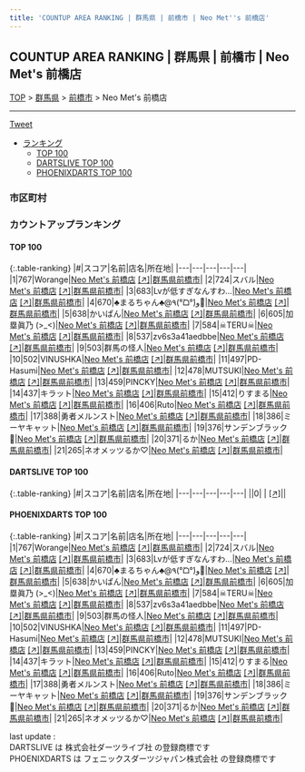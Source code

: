 ```yaml
---
title: 'COUNTUP AREA RANKING | 群馬県 | 前橋市 | Neo Met''s 前橋店'
---
```

## COUNTUP AREA RANKING | 群馬県 | 前橋市 | Neo Met's 前橋店

[TOP](/darts/rank/) > [群馬県](/darts/rank/群馬県/) > [前橋市](/darts/rank/群馬県/前橋市/) > Neo Met's 前橋店

___

<a href="https://twitter.com/share?ref_src=twsrc%5Etfw" data-text="COUNTUP AREA RANKING | 群馬県前橋市Neo Met's 前橋店" class="twitter-share-button" data-hashtags="DARTSLIVE,PHOENIXDARTS,darts,ダーツ" data-show-count="false">Tweet</a>

* [ランキング](#カウントアップランキング)
    * [TOP 100](#top-100)
    * [DARTSLIVE TOP 100](#dartslive-top-100)
    * [PHOENIXDARTS TOP 100](#phoenixdarts-top-100)

### 市区町村

<ul>

</ul>

### カウントアップランキング

#### TOP 100



{:.table-ranking}
|#|スコア|名前|店名|所在地|
|---|---|---|---|---|
|1|767|<span class="rank-name-pd">Worange</span>|<a href="/darts/rank/shops/83207.html">Neo Met's 前橋店</a> <a href="https://vs.phoenixdarts.com/jp/shop/shopDetailInfo/s_83207?s_seq=83207">[↗]</a>|<a href="/darts/rank/群馬県/前橋市">群馬県前橋市</a>|
|2|724|<span class="rank-name-pd">スバル</span>|<a href="/darts/rank/shops/83207.html">Neo Met's 前橋店</a> <a href="https://vs.phoenixdarts.com/jp/shop/shopDetailInfo/s_83207?s_seq=83207">[↗]</a>|<a href="/darts/rank/群馬県/前橋市">群馬県前橋市</a>|
|3|683|<span class="rank-name-pd">Lvが低すぎなんすわ…</span>|<a href="/darts/rank/shops/83207.html">Neo Met's 前橋店</a> <a href="https://vs.phoenixdarts.com/jp/shop/shopDetailInfo/s_83207?s_seq=83207">[↗]</a>|<a href="/darts/rank/群馬県/前橋市">群馬県前橋市</a>|
|4|670|<span class="rank-name-pd">♣️まるちゃん♣️@٩(°̀ᗝ°́)و🦋</span>|<a href="/darts/rank/shops/83207.html">Neo Met's 前橋店</a> <a href="https://vs.phoenixdarts.com/jp/shop/shopDetailInfo/s_83207?s_seq=83207">[↗]</a>|<a href="/darts/rank/群馬県/前橋市">群馬県前橋市</a>|
|5|638|<span class="rank-name-pd">かいぱん</span>|<a href="/darts/rank/shops/83207.html">Neo Met's 前橋店</a> <a href="https://vs.phoenixdarts.com/jp/shop/shopDetailInfo/s_83207?s_seq=83207">[↗]</a>|<a href="/darts/rank/群馬県/前橋市">群馬県前橋市</a>|
|6|605|<span class="rank-name-pd">加塁眞乃 (&gt;_&lt;)</span>|<a href="/darts/rank/shops/83207.html">Neo Met's 前橋店</a> <a href="https://vs.phoenixdarts.com/jp/shop/shopDetailInfo/s_83207?s_seq=83207">[↗]</a>|<a href="/darts/rank/群馬県/前橋市">群馬県前橋市</a>|
|7|584|<span class="rank-name-pd">☠TERU☠</span>|<a href="/darts/rank/shops/83207.html">Neo Met's 前橋店</a> <a href="https://vs.phoenixdarts.com/jp/shop/shopDetailInfo/s_83207?s_seq=83207">[↗]</a>|<a href="/darts/rank/群馬県/前橋市">群馬県前橋市</a>|
|8|537|<span class="rank-name-pd">zv6s3a41aedbbe</span>|<a href="/darts/rank/shops/83207.html">Neo Met's 前橋店</a> <a href="https://vs.phoenixdarts.com/jp/shop/shopDetailInfo/s_83207?s_seq=83207">[↗]</a>|<a href="/darts/rank/群馬県/前橋市">群馬県前橋市</a>|
|9|503|<span class="rank-name-pd">群馬の怪人</span>|<a href="/darts/rank/shops/83207.html">Neo Met's 前橋店</a> <a href="https://vs.phoenixdarts.com/jp/shop/shopDetailInfo/s_83207?s_seq=83207">[↗]</a>|<a href="/darts/rank/群馬県/前橋市">群馬県前橋市</a>|
|10|502|<span class="rank-name-pd">VINUSHKA</span>|<a href="/darts/rank/shops/83207.html">Neo Met's 前橋店</a> <a href="https://vs.phoenixdarts.com/jp/shop/shopDetailInfo/s_83207?s_seq=83207">[↗]</a>|<a href="/darts/rank/群馬県/前橋市">群馬県前橋市</a>|
|11|497|<span class="rank-name-pd">PD-Hasumi</span>|<a href="/darts/rank/shops/83207.html">Neo Met's 前橋店</a> <a href="https://vs.phoenixdarts.com/jp/shop/shopDetailInfo/s_83207?s_seq=83207">[↗]</a>|<a href="/darts/rank/群馬県/前橋市">群馬県前橋市</a>|
|12|478|<span class="rank-name-pd">MUTSUKI</span>|<a href="/darts/rank/shops/83207.html">Neo Met's 前橋店</a> <a href="https://vs.phoenixdarts.com/jp/shop/shopDetailInfo/s_83207?s_seq=83207">[↗]</a>|<a href="/darts/rank/群馬県/前橋市">群馬県前橋市</a>|
|13|459|<span class="rank-name-pd">PINCKY</span>|<a href="/darts/rank/shops/83207.html">Neo Met's 前橋店</a> <a href="https://vs.phoenixdarts.com/jp/shop/shopDetailInfo/s_83207?s_seq=83207">[↗]</a>|<a href="/darts/rank/群馬県/前橋市">群馬県前橋市</a>|
|14|437|<span class="rank-name-pd">キラット</span>|<a href="/darts/rank/shops/83207.html">Neo Met's 前橋店</a> <a href="https://vs.phoenixdarts.com/jp/shop/shopDetailInfo/s_83207?s_seq=83207">[↗]</a>|<a href="/darts/rank/群馬県/前橋市">群馬県前橋市</a>|
|15|412|<span class="rank-name-pd">りすまる</span>|<a href="/darts/rank/shops/83207.html">Neo Met's 前橋店</a> <a href="https://vs.phoenixdarts.com/jp/shop/shopDetailInfo/s_83207?s_seq=83207">[↗]</a>|<a href="/darts/rank/群馬県/前橋市">群馬県前橋市</a>|
|16|406|<span class="rank-name-pd">Ruto</span>|<a href="/darts/rank/shops/83207.html">Neo Met's 前橋店</a> <a href="https://vs.phoenixdarts.com/jp/shop/shopDetailInfo/s_83207?s_seq=83207">[↗]</a>|<a href="/darts/rank/群馬県/前橋市">群馬県前橋市</a>|
|17|388|<span class="rank-name-pd">勇者メルンスト</span>|<a href="/darts/rank/shops/83207.html">Neo Met's 前橋店</a> <a href="https://vs.phoenixdarts.com/jp/shop/shopDetailInfo/s_83207?s_seq=83207">[↗]</a>|<a href="/darts/rank/群馬県/前橋市">群馬県前橋市</a>|
|18|386|<span class="rank-name-pd">ミーヤキャット</span>|<a href="/darts/rank/shops/83207.html">Neo Met's 前橋店</a> <a href="https://vs.phoenixdarts.com/jp/shop/shopDetailInfo/s_83207?s_seq=83207">[↗]</a>|<a href="/darts/rank/群馬県/前橋市">群馬県前橋市</a>|
|19|376|<span class="rank-name-pd">サンデンブラック🐴</span>|<a href="/darts/rank/shops/83207.html">Neo Met's 前橋店</a> <a href="https://vs.phoenixdarts.com/jp/shop/shopDetailInfo/s_83207?s_seq=83207">[↗]</a>|<a href="/darts/rank/群馬県/前橋市">群馬県前橋市</a>|
|20|371|<span class="rank-name-pd">るか</span>|<a href="/darts/rank/shops/83207.html">Neo Met's 前橋店</a> <a href="https://vs.phoenixdarts.com/jp/shop/shopDetailInfo/s_83207?s_seq=83207">[↗]</a>|<a href="/darts/rank/群馬県/前橋市">群馬県前橋市</a>|
|21|265|<span class="rank-name-pd">ネオメッツるか♡</span>|<a href="/darts/rank/shops/83207.html">Neo Met's 前橋店</a> <a href="https://vs.phoenixdarts.com/jp/shop/shopDetailInfo/s_83207?s_seq=83207">[↗]</a>|<a href="/darts/rank/群馬県/前橋市">群馬県前橋市</a>|


#### DARTSLIVE TOP 100



{:.table-ranking}
|#|スコア|名前|店名|所在地|
|---|---|---|---|---|
||0|<span class="rank-name-dl"> </span>|<a href="/darts/rank/shops/.html"></a> <a href="">[↗]</a>|<a href="/darts/rank//"></a>|


#### PHOENIXDARTS TOP 100



{:.table-ranking}
|#|スコア|名前|店名|所在地|
|---|---|---|---|---|
|1|767|<span class="rank-name-pd">Worange</span>|<a href="/darts/rank/shops/83207.html">Neo Met's 前橋店</a> <a href="https://vs.phoenixdarts.com/jp/shop/shopDetailInfo/s_83207?s_seq=83207">[↗]</a>|<a href="/darts/rank/群馬県/前橋市">群馬県前橋市</a>|
|2|724|<span class="rank-name-pd">スバル</span>|<a href="/darts/rank/shops/83207.html">Neo Met's 前橋店</a> <a href="https://vs.phoenixdarts.com/jp/shop/shopDetailInfo/s_83207?s_seq=83207">[↗]</a>|<a href="/darts/rank/群馬県/前橋市">群馬県前橋市</a>|
|3|683|<span class="rank-name-pd">Lvが低すぎなんすわ…</span>|<a href="/darts/rank/shops/83207.html">Neo Met's 前橋店</a> <a href="https://vs.phoenixdarts.com/jp/shop/shopDetailInfo/s_83207?s_seq=83207">[↗]</a>|<a href="/darts/rank/群馬県/前橋市">群馬県前橋市</a>|
|4|670|<span class="rank-name-pd">♣️まるちゃん♣️@٩(°̀ᗝ°́)و🦋</span>|<a href="/darts/rank/shops/83207.html">Neo Met's 前橋店</a> <a href="https://vs.phoenixdarts.com/jp/shop/shopDetailInfo/s_83207?s_seq=83207">[↗]</a>|<a href="/darts/rank/群馬県/前橋市">群馬県前橋市</a>|
|5|638|<span class="rank-name-pd">かいぱん</span>|<a href="/darts/rank/shops/83207.html">Neo Met's 前橋店</a> <a href="https://vs.phoenixdarts.com/jp/shop/shopDetailInfo/s_83207?s_seq=83207">[↗]</a>|<a href="/darts/rank/群馬県/前橋市">群馬県前橋市</a>|
|6|605|<span class="rank-name-pd">加塁眞乃 (&gt;_&lt;)</span>|<a href="/darts/rank/shops/83207.html">Neo Met's 前橋店</a> <a href="https://vs.phoenixdarts.com/jp/shop/shopDetailInfo/s_83207?s_seq=83207">[↗]</a>|<a href="/darts/rank/群馬県/前橋市">群馬県前橋市</a>|
|7|584|<span class="rank-name-pd">☠TERU☠</span>|<a href="/darts/rank/shops/83207.html">Neo Met's 前橋店</a> <a href="https://vs.phoenixdarts.com/jp/shop/shopDetailInfo/s_83207?s_seq=83207">[↗]</a>|<a href="/darts/rank/群馬県/前橋市">群馬県前橋市</a>|
|8|537|<span class="rank-name-pd">zv6s3a41aedbbe</span>|<a href="/darts/rank/shops/83207.html">Neo Met's 前橋店</a> <a href="https://vs.phoenixdarts.com/jp/shop/shopDetailInfo/s_83207?s_seq=83207">[↗]</a>|<a href="/darts/rank/群馬県/前橋市">群馬県前橋市</a>|
|9|503|<span class="rank-name-pd">群馬の怪人</span>|<a href="/darts/rank/shops/83207.html">Neo Met's 前橋店</a> <a href="https://vs.phoenixdarts.com/jp/shop/shopDetailInfo/s_83207?s_seq=83207">[↗]</a>|<a href="/darts/rank/群馬県/前橋市">群馬県前橋市</a>|
|10|502|<span class="rank-name-pd">VINUSHKA</span>|<a href="/darts/rank/shops/83207.html">Neo Met's 前橋店</a> <a href="https://vs.phoenixdarts.com/jp/shop/shopDetailInfo/s_83207?s_seq=83207">[↗]</a>|<a href="/darts/rank/群馬県/前橋市">群馬県前橋市</a>|
|11|497|<span class="rank-name-pd">PD-Hasumi</span>|<a href="/darts/rank/shops/83207.html">Neo Met's 前橋店</a> <a href="https://vs.phoenixdarts.com/jp/shop/shopDetailInfo/s_83207?s_seq=83207">[↗]</a>|<a href="/darts/rank/群馬県/前橋市">群馬県前橋市</a>|
|12|478|<span class="rank-name-pd">MUTSUKI</span>|<a href="/darts/rank/shops/83207.html">Neo Met's 前橋店</a> <a href="https://vs.phoenixdarts.com/jp/shop/shopDetailInfo/s_83207?s_seq=83207">[↗]</a>|<a href="/darts/rank/群馬県/前橋市">群馬県前橋市</a>|
|13|459|<span class="rank-name-pd">PINCKY</span>|<a href="/darts/rank/shops/83207.html">Neo Met's 前橋店</a> <a href="https://vs.phoenixdarts.com/jp/shop/shopDetailInfo/s_83207?s_seq=83207">[↗]</a>|<a href="/darts/rank/群馬県/前橋市">群馬県前橋市</a>|
|14|437|<span class="rank-name-pd">キラット</span>|<a href="/darts/rank/shops/83207.html">Neo Met's 前橋店</a> <a href="https://vs.phoenixdarts.com/jp/shop/shopDetailInfo/s_83207?s_seq=83207">[↗]</a>|<a href="/darts/rank/群馬県/前橋市">群馬県前橋市</a>|
|15|412|<span class="rank-name-pd">りすまる</span>|<a href="/darts/rank/shops/83207.html">Neo Met's 前橋店</a> <a href="https://vs.phoenixdarts.com/jp/shop/shopDetailInfo/s_83207?s_seq=83207">[↗]</a>|<a href="/darts/rank/群馬県/前橋市">群馬県前橋市</a>|
|16|406|<span class="rank-name-pd">Ruto</span>|<a href="/darts/rank/shops/83207.html">Neo Met's 前橋店</a> <a href="https://vs.phoenixdarts.com/jp/shop/shopDetailInfo/s_83207?s_seq=83207">[↗]</a>|<a href="/darts/rank/群馬県/前橋市">群馬県前橋市</a>|
|17|388|<span class="rank-name-pd">勇者メルンスト</span>|<a href="/darts/rank/shops/83207.html">Neo Met's 前橋店</a> <a href="https://vs.phoenixdarts.com/jp/shop/shopDetailInfo/s_83207?s_seq=83207">[↗]</a>|<a href="/darts/rank/群馬県/前橋市">群馬県前橋市</a>|
|18|386|<span class="rank-name-pd">ミーヤキャット</span>|<a href="/darts/rank/shops/83207.html">Neo Met's 前橋店</a> <a href="https://vs.phoenixdarts.com/jp/shop/shopDetailInfo/s_83207?s_seq=83207">[↗]</a>|<a href="/darts/rank/群馬県/前橋市">群馬県前橋市</a>|
|19|376|<span class="rank-name-pd">サンデンブラック🐴</span>|<a href="/darts/rank/shops/83207.html">Neo Met's 前橋店</a> <a href="https://vs.phoenixdarts.com/jp/shop/shopDetailInfo/s_83207?s_seq=83207">[↗]</a>|<a href="/darts/rank/群馬県/前橋市">群馬県前橋市</a>|
|20|371|<span class="rank-name-pd">るか</span>|<a href="/darts/rank/shops/83207.html">Neo Met's 前橋店</a> <a href="https://vs.phoenixdarts.com/jp/shop/shopDetailInfo/s_83207?s_seq=83207">[↗]</a>|<a href="/darts/rank/群馬県/前橋市">群馬県前橋市</a>|
|21|265|<span class="rank-name-pd">ネオメッツるか♡</span>|<a href="/darts/rank/shops/83207.html">Neo Met's 前橋店</a> <a href="https://vs.phoenixdarts.com/jp/shop/shopDetailInfo/s_83207?s_seq=83207">[↗]</a>|<a href="/darts/rank/群馬県/前橋市">群馬県前橋市</a>|


<div class="footer border-top border-gray-light mt-5 pt-3 text-right text-gray">
    last update : <span style="font-weight: italic" id="foot_last_modified"></span><br />
    DARTSLIVE は 株式会社ダーツライブ社 の登録商標です<br />
    PHOENIXDARTS は フェニックスダーツジャパン株式会社 の登録商標です<br />
</div>

<script src="https://cdnjs.cloudflare.com/ajax/libs/jquery.tablesorter/2.31.3/js/jquery.tablesorter.min.js" integrity="sha512-qzgd5cYSZcosqpzpn7zF2ZId8f/8CHmFKZ8j7mU4OUXTNRd5g+ZHBPsgKEwoqxCtdQvExE5LprwwPAgoicguNg==" crossorigin="anonymous" referrerpolicy="no-referrer"></script>
<link rel="stylesheet" href="https://cdnjs.cloudflare.com/ajax/libs/jquery.tablesorter/2.31.3/css/theme.default.min.css" integrity="sha512-wghhOJkjQX0Lh3NSWvNKeZ0ZpNn+SPVXX1Qyc9OCaogADktxrBiBdKGDoqVUOyhStvMBmJQ8ZdMHiR3wuEq8+w==" crossorigin="anonymous" referrerpolicy="no-referrer" />
<script>
$(function() {
    $(".table-ranking").tablesorter({sortList:[[0, 0]]});
    $("#foot_last_modified").text(formatDate(new Date(document.lastModified), 'yyyy-MM-dd HH:mm:ss'));
});
</script>

<script async src="https://platform.twitter.com/widgets.js" charset="utf-8"></script>